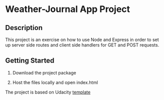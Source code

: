 # Weather-Journal App Project

## Description
This project is an exercise on how to use Node and Express in order to set up server side routes and client side handlers for GET and POST requests.

[comment]: <> (![project preview]&#40;https://github.com/barbbasia/weather-journal-app/blob/master/info/preview.jpg?raw=true&#41;)

## Getting Started

1. Download the project package

2. Host the files locally and open index.html


The project is based on Udacity [template](https://github.com/udacity/fend/tree/refresh-2019/projects/weather-journal-app)
